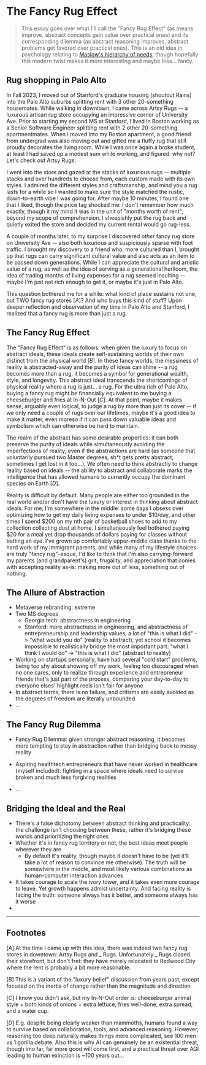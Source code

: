 # The Fancy Rug Effect

> This essay goes over what I'll call the "Fancy Rug Effect" (as means improve, abstract concepts gain value over practical ones) and its corresponding dilemma (as abstract reasoning improves, abstract problems get favored over practical ones). This is an old idea in psychology relating to [Maslow's hierarchy of needs](https://en.wikipedia.org/wiki/Maslow%27s_hierarchy_of_needs), though hopefully this modern twist makes it more interesting and maybe less... fancy.

## Rug shopping in Palo Alto

In Fall 2023, I moved out of Stanford's graduate housing (shoutout Rains) into the Palo Alto suburbs splitting rent with 3 other 20-something housemates. While walking in downtown, I came across Artsy Rugs -- a luxurous artisan rug store occupying an impressive corner of University Ave. Prior to starting my second MS at Stanford, I lived in Boston working as a Senior Software Engineer splitting rent with 2 other 20-something apartmentmates. When I moved into my Boston apartment, a good friend from undergrad was also moving out and gifted me a fluffy rug that still proudly decorates the living room. While I was once again a broke student, at least I had saved up a modest sum while working, and figured: why not? Let's check out Artsy Rugs.

I went into the store and gazed at the stacks of luxurious rugs -- multiple stacks and over hundreds to choose from, each custom made with its own styles. I admired the different styles and craftsmanship, and mind you a rug lasts for a while so I wanted to make sure the style matched the rustic, down-to-earth vibe I was going for. After maybe 10 minutes, I found one that I liked, though the price tag shocked me: I don't remember how much exactly, though it my mind it was in the unit of "months worth of rent", beyond my scope of comprehension. I sheepishly put the rug back and quietly exited the store and decided my current rental would go rug-less.

A couple of months later, to my surprise I discovered _other_ fancy rug store on University Ave -- also both luxurious and suspiciously sparse with foot traffic. I brought my discovery to a friend who, more cultured than I, brought up that rugs can carry significant cultural value and also acts as an item to be passed down generations. While I can appreciate the cultural and artistic value of a rug, as well as the idea of serving as a generational heriloom, the idea of trading months of living expenses for a rug seemed insulting -- maybe I'm just not rich enough to get it, or maybe it's just in Palo Alto.

This question bothered me for a while: what kind of place sustains not one, but TWO fancy rug stores [_A_]? And who buys this kind of stuff? Upon deeper reflection and observation of my time in Palo Alto and Stanford, I realized that a fancy rug is more than just a rug.

## The Fancy Rug Effect

The "Fancy Rug Effect" is as follows: when given the luxury to focus on abstract ideals, these ideals create self-sustaining worlds of their own distinct from the physical world [_B_]. In these fancy worlds, the messiness of reality is abstracted-away and the purity of ideas can shine -- a rug becomes more than a rug, it becomes a symbol for generational wealth, style, and longevity. This abstract ideal transcends the shortcomings of physical reality where a rug is just... a rug. For the ultra rich of Palo Alto, buying a fancy rug might be financially equivalent to me buying a cheeseburger and fries at In-N-Out [_C_]. At that point, maybe it makes sense, arguably even logical, to judge a rug by more than just its cover -- if we only need a couple of rugs over our lifetimes, maybe it's a good idea to make it matter, even moreso if it can pass down valuable ideas and symbolism which can otherwise be hard to maintain.


The realm of the abstract has some desirable properties: it can both preserve the purity of ideals while simultaneously avoiding the imperfections of reality, even if the abstractions are hard (as someone that voluntarily pursued two Master degrees, sh*t gets pretty abstract, sometimes I get lost in it too...). We often need to think abstractly to change reality based on ideals -- the ability to abstract and collaborate marks the intelligence that has allowed humans to currently occupy the dominant species on Earth [_D_]. 

Reality is difficult by default. Many people are either too grounded in the real world and/or don't have the luxury or interest in thinking about abstract ideals. For me, I'm somewhere in the middle: some days I obsess over optimizing how to get my daily living expenses to under $10/day, and other times I spend $200 on my nth pair of basketball shoes to add to my collection collecting dust at home. I simultaneously feel bothered paying $20 for a meal yet drop thousands of dollars paying for classes without batting an eye. I've grown up comfortably upper-middle class thanks to the hard work of my immigrant parents, and while many of my lifestyle choices are truly "fancy rug"-esque, I'd like to think that I'm also carrying-forward my parents (and grandparent's) grit, frugality, and appreciation that comes with accepting reality as-is: making more out of less, something out of nothing.


## The Allure of Abstraction

- Metaverse rebranding: extreme 
- Two MS degrees
  - Georgia tech: abstractness in engineering
  - Stanford: more abstractness in engineering, and abstractness of entrepreneurship and leadership values, a lot of "this is what I did" -> "what would you do" (reality to abstract), yet school it becomes impossible to realistically bridge the most important part: "what I think I would do" -> "this is what I did" (abstract to reality)
- Working on startups personally, have had several "cold start" problems, being too shy about showing off my work, feeling too discouraged when no one cares, only to realize through experience and entrepreneur friends that's just part of the process, comparing your day-to-day to everyone elses' highlight reels isn't fair for anyone
- In abstract terms, there is no failure, and critisms are easily avoided as the degrees of freedom are literally unbounded
- ...

## The Fancy Rug Dilemma
- Fancy Rug Dilemma: given stronger abstract reasoning, it becomes more tempting to stay in abstraction rather than bridging back to messy reality
- Aspiring healthtech entrepreneurs that have never worked in healthcare (myself included): fighting in a space where ideals need to survive broken and much less forgiving realities 


- ...

## Bridging the Ideal and the Real
- There's a false dichotomy between abstract thinking and practicality: the challenge isn't choosing between these, rather it's bridging these worlds and prioritizing the right ones
- Whether it's in fancy rug territory or not, the best ideas meet people wherever they are
  - By default it's reality, though maybe it doesn't have to be (yet it'll take a lot of reason to convince me otherwise). The truth will be somewhere in the middle, and most likely various combinations as human-computer interaction advances
- It takes courage to scale the ivory tower, and it takes even more courage to leave. Yet growth happens admist uncertainty. And facing reality is facing the truth: someone always has it better, and someone always has it worse
- 


---

## Footnotes

[_A_] At the time I came up with this idea, there was indeed two fancy rug stores in downtown: Artsy Rugs and _ Rugs. Unfortunately _ Rugs closed their storefront, but don't fret: they have merely relocated to Redwood City where the rent is probably a bit more reasonable.

[_B_] This is a variant of the "luxury belief" discussion from years past, except focused on the inertia of change rather than the magnitude and direction

[_C_] I know you didn't ask, but my In-N-Out order is: cheeseburger animal style + both kinds of onions + extra lettuce, fries well-done, extra spread, and a water cup.

[_D_] E.g. despite being clearly weaker than mammoths, humans found a way to survive based on collaboration, tools, and advanced reasoning. However, reasoning too deep naturally makes things more complicated, see 100 men vs 1 gorilla debate. Also this is why AI can genuinely be an existential threat, though imo far, far more good will come first, and a practical threat over AGI leading to human exinction is ~100 years out...